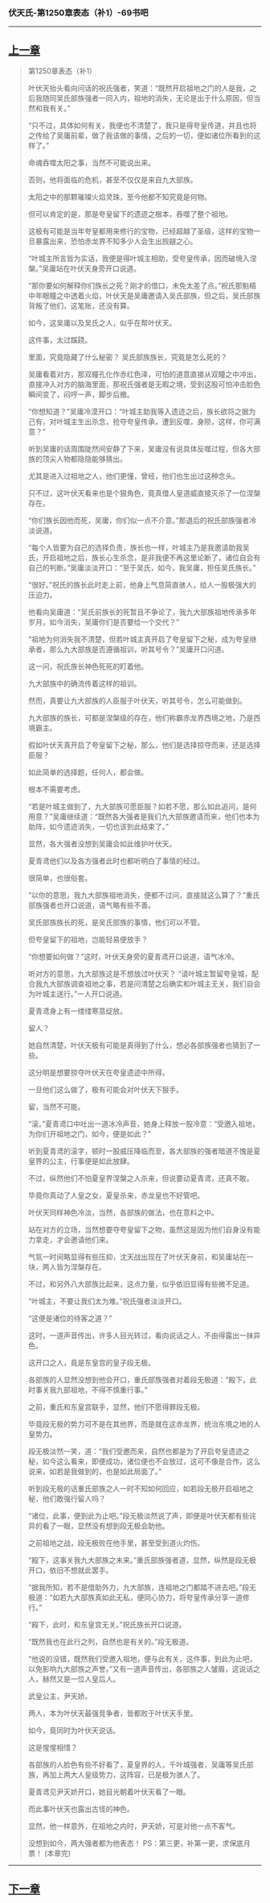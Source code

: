 ### 伏天氏-第1250章表态（补1）-69书吧

--------
[上一章](./dc927851e40314291c7c542f25bc0aad.md)
--------


>
>
>
>第1250章表态（补1）
>
>叶伏天抬头看向问话的祝氏强者，笑道：“既然开启祖地之门的人是我，之后我随同吴氏部族强者一同入内，祖地的消失，无论是出于什么原因，但当然和我有关。”
>
>“只不过，具体如何有关，我便也不清楚了，我只是得夸皇传道，并且也将之传给了吴庸前辈，做了我该做的事情，之后的一切，便如诸位所看到的这样了。”
>
>命魂吞噬太阳之事，当然不可能说出来。
>
>否则，他将面临的危机，甚至不仅仅是来自九大部族。
>
>太阳之中的那颗璀璨火焰灵珠，至今他都不知究竟是何物。
>
>但可以肯定的是，那是夸皇留下的遗迹之根本，吞噬了整个祖地。
>
>这极有可能是当年夸皇都用来修行的宝物，已经超越了圣级，这样的宝物一旦暴露出来，恐怕赤龙界不知多少人会生出觊觎之心。
>
>“叶城主所言皆为实话，我便是得叶城主相助，受夸皇传承，因而破境入涅槃。”吴庸站在叶伏天身旁开口说道。
>
>“那你要如何解释你们族长之死？刚才的借口，未免太差了点。”祝氏那魁梧中年眼瞳之中透着火焰，叶伏天是吴庸邀请入吴氏部族，但之后，吴氏部族背叛了他们，这笔账，还没有算。
>
>如今，这吴庸以及吴氏之人，似乎在帮叶伏天。
>
>这件事，太过蹊跷。
>
>里面，究竟隐藏了什么秘密？
>吴氏部族族长，究竟是怎么死的？
>
>吴庸看着对方，那双瞳孔化作赤红色泽，可怕的道意直接从双瞳之中冲出，直接冲入对方的脑海里面，那祝氏强者是无暇之境，受到这股可怕冲击脸色瞬间变了，闷哼一声，脚步后撤。
>
>“你想知道？”吴庸冷漠开口：“叶城主助我等入遗迹之后，族长欲将之据为己有，对叶城主生出杀念，抢夺夸皇传承，遭到反噬，身陨，这样，你可满意？”
>
>听到吴庸的话周围陡然间安静了下来，吴庸没有说具体反噬过程，但各大部族的顶尖人物都隐隐能够猜出。
>
>尤其是进入过祖地之人，他们更懂，曾经，他们也生出过这种念头。
>
>只不过，这叶伏天看来也是个狠角色，竟真借人皇道威直接灭杀了一位涅槃存在。
>
>“你们族长因他而死，吴庸，你们似一点不介意。”那退后的祝氏部族强者冷淡说道。
>
>“每个人皆要为自己的选择负责，族长也一样，叶城主乃是我邀请助我吴氏，开启祖地之后，族长心生杀念，是非我便不再这里论断了，诸位自会有自己的判断。”吴庸淡淡开口：“至于吴氏，如今，我吴庸，担任吴氏族长。”
>
>“很好。”祝氏的族长此时走上前，他身上气息简直骇人，给人一股极强大的压迫力。
>
>他看向吴庸道：“吴氏前族长的死暂且不争论了，我九大部族祖地传承多年岁月，如今消失，吴庸你们是否要给一个交代？”
>
>“祖地为何消失我不清楚，但若叶城主真开启了夸皇留下之秘，成为夸皇继承者，那么九大部族是否遵循祖训，听其号令？”吴庸开口问道。
>
>这一问，祝氏族长神色死死的盯着他。
>
>九大部族中的确流传着这样的祖训。
>
>然而，真要让九大部族的人臣服于叶伏天，听其号令，怎么可能做到。
>
>九大部族的族长，可都是涅槃级的存在，他们称霸赤龙界西境之地，乃是西境霸主。
>
>假如叶伏天真开启了夸皇留下之秘，那么，他们是选择掠夺而来，还是选择臣服？
>
>如此简单的选择题，任何人，都会做。
>
>根本不需要考虑。
>
>“若是叶城主做到了，九大部族可愿臣服？如若不愿，那么如此追问，是何用意？”吴庸继续道：“既然各大强者是我们九大部族邀请而来，他们也本为助阵，如今遗迹消失，一切也该到此结束了。”
>
>显然，各大强者没想到吴庸会如此维护叶伏天。
>
>夏青鸢他们以及各方强者此时也都听明白了事情的经过。
>
>很简单，也很俗套。
>
>“以你的意思，我九大部族祖地消失，便都不过问，直接就这么算了？”重氏部族强者也开口说道，语气略有些不善。
>
>吴氏部族族长的死，是吴氏部族的事情，他们可以不管。
>
>但夸皇留下的祖地，岂能轻易便放手？
>
>“你想要如何做？”这时，叶伏天身旁的夏青鸢开口说道，语气冰冷。
>
>听对方的意思，九大部族这是不想放过叶伏天？
>“请叶城主暂留夸皇城，配合我九大部族调查祖地之事，若是问清楚之后确实和叶城主无关，我们自会为叶城主送行。”一人开口说道。
>
>夏青鸢身上有一缕缕寒意绽放。
>
>留人？
>
>她自然清楚，叶伏天极有可能是真得到了什么，想必各部族强者也猜到了一些。
>
>这分明是想要掠夺叶伏天在夸皇遗迹中所得。
>
>一旦他们这么做了，极有可能会对叶伏天下狠手。
>
>留，当然不可能。
>
>“滚。”夏青鸢口中吐出一道冰冷声音，她身上释放一股冷意：“受邀入祖地，为你们开祖地之门，如今，便是如此？”
>
>听到夏青鸢的滚字，顿时一股威压降临而至，各大部族的强者暗道不愧是夏皇界的公主，行事便是如此放肆。
>
>不过，纵然他们不怕夏皇界涅槃之人杀来，但说要动夏青鸢，还真不敢。
>
>毕竟你真动了人皇之女，夏皇杀来，赤龙皇也不好管吧。
>
>叶伏天同样神色冷淡，当然，各部族的做法，也在意料之中。
>
>站在对方的立场，当然想要夺夸皇留下之物，虽然这是因为他们自身没有能力拿走，才会邀请他们来。
>
>气氛一时间略显得有些压抑，沈天战出现在了叶伏天身前，和吴庸站在一块，两人皆为涅槃存在。
>
>不过，和另外八大部族比起来，这点力量，似乎依旧显得有些微不足道。
>
>“叶城主，不要让我们太为难。”祝氏强者淡淡开口。
>
>“这便是诸位的待客之道？”
>
>这时，一道声音传出，许多人目光转过，看向说话之人，不由得露出一抹异色。
>
>这开口之人，竟是东皇宫的皇子段无极。
>
>各部族的人显然没想到他会开口，重氏部族强者对着段无极道：“殿下，此时事关我九部祖地，不得不慎重行事。”
>
>之前，重氏和东皇宫联手，显然，他们不愿得罪段无极。
>
>毕竟段无极的势力可不是在其他界，而是就在这赤龙界，统治东境之地的人皇势力。
>
>段无极淡然一笑，道：“我们受邀而来，自然也都是为了开启夸皇遗迹之秘，如今这么看来，即便成功，诸位便也不会放过，这可不像是合作，这么说来，如若是我做到的，也是如此局面了。”
>
>听到段无极的话重氏部族之人一时不知如何回应，如若段无极开启祖地之秘，他们敢强行留人吗？
>
>“诸位，此事，便到此为止吧。”段无极淡然说了声，即便是叶伏天都有些诧异的看了一眼，显然没有想到段无极会助他。
>
>之前祖地之战，段无极败在他手里，甚至受到道火灼伤。
>
>“殿下，这事关我九大部族之未来。”重氏部族强者道，显然，纵然是段无极开口，依旧不想就此罢手。
>
>“据我所知，若不是借助外力，九大部族，连祖地之门都踏不进去吧。”段无极道：“如若九大部族真如此无私，便同心协力，将夸皇传承分享一道修行。”
>
>“殿下，此时，和东皇宫无关。”祝氏族长开口说道。
>
>“既然我也在此行之列，自然也是有关的。”段无极道。
>
>“他说的没错，既然我们受邀入祖地，便与此有关，这件事，到此为止吧，以免影响九大部族之声誉。”又有一道声音传出，各部族之人皱眉，这说话之人，赫然又是一位人皇后人。
>
>武皇公主，尹天娇。
>
>两人，本为叶伏天最强竞争者，皆都败于叶伏天手里。
>
>如今，竟同时为叶伏天说话。
>
>这是惺惺相惜？
>
>各部族的人脸色有些不好看了，夏皇界的人，千叶城强者，吴庸等吴氏部族，再加上两大人皇级势力，这阵容，已是极为骇人了。
>
>夏青鸢见尹天娇开口，她目光朝着叶伏天看了一眼。
>
>而此事叶伏天也露出古怪的神色。
>
>显然，他一样意外，在祖地之内时，尹天娇，可是对他一点不客气。
>
>没想到如今，两大强者都为他表态！
>PS：第三更，补第一更，求保底月票！
>(本章完)
>
>

--------
[下一章](./7a554e5fb01c8cdbf20b393fa83d3594.md)
--------
